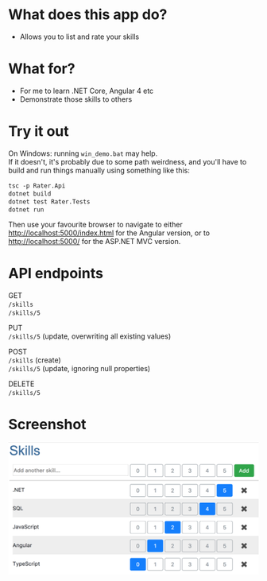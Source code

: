 # What does this app do?
- Allows you to list and rate your skills 

# What for?
- For me to learn .NET Core, Angular 4 etc
- Demonstrate those skills to others

# Try it out
On Windows: running `win_demo.bat` may help.  
If it doesn't, it's probably due to some path weirdness, and you'll have to build and run things manually using something like this:
```
tsc -p Rater.Api
dotnet build
dotnet test Rater.Tests
dotnet run
```

Then use your favourite browser to navigate to either [http://localhost:5000/index.html](http://localhost:5000/index.html) for the Angular version, or to [http://localhost:5000/](http://localhost:5000/) for the ASP.NET MVC version.

# API endpoints
GET  
`/skills`  
`/skills/5`  

PUT  
`/skills/5`   (update, overwriting all existing values)  

POST  
`/skills`     (create)  
`/skills/5`   (update, ignoring null properties)  

DELETE  
`/skills/5`

# Screenshot
![Screenshot](https://raw.githubusercontent.com/htoomik/rater/master/screenshot.png)
